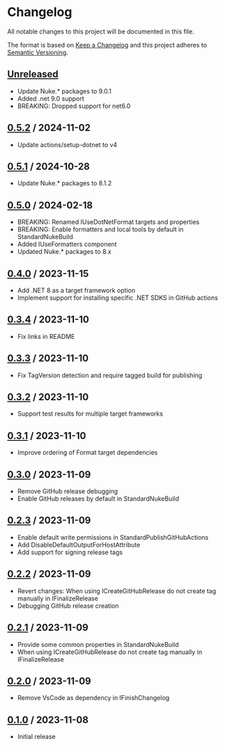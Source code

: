 # Changelog
All notable changes to this project will be documented in this file.

The format is based on [Keep a Changelog](http://keepachangelog.com/en/1.0.0/)
and this project adheres to [Semantic Versioning](http://semver.org/spec/v2.0.0.html).

## [Unreleased]
- Update Nuke.* packages to 9.0.1
- Added .net 9.0 support
- BREAKING: Dropped support for net6.0

## [0.5.2] / 2024-11-02
- Update actions/setup-dotnet to v4

## [0.5.1] / 2024-10-28
- Update Nuke.* packages to 8.1.2

## [0.5.0] / 2024-02-18
- BREAKING: Renamed IUseDotNetFormat targets and properties
- BREAKING: Enable formatters and local tools by default in StandardNukeBuild
- Added IUseFormatters component
- Updated Nuke.* packages to 8.x

## [0.4.0] / 2023-11-15
- Add .NET 8 as a target framework option
- Implement support for installing specific .NET SDKS in GitHub actions

## [0.3.4] / 2023-11-10
- Fix links in README

## [0.3.3] / 2023-11-10
- Fix TagVersion detection and require tagged build for publishing

## [0.3.2] / 2023-11-10
- Support test results for multiple target frameworks

## [0.3.1] / 2023-11-10
- Improve ordering of Format target dependencies

## [0.3.0] / 2023-11-09
- Remove GitHub release debugging
- Enable GitHub releases by default in StandardNukeBuild

## [0.2.3] / 2023-11-09
- Enable default write permissions in StandardPublishGitHubActions
- Add DisableDefaultOutputForHostAttribute
- Add support for signing release tags

## [0.2.2] / 2023-11-09
- Revert changes: When using ICreateGitHubRelease do not create tag manually in IFinalizeRelease
- Debugging GitHub release creation

## [0.2.1] / 2023-11-09
- Provide some common properties in StandardNukeBuild
- When using ICreateGitHubRelease do not create tag manually in IFinalizeRelease

## [0.2.0] / 2023-11-09
- Remove VsCode as dependency in IFinishChangelog

## [0.1.0] / 2023-11-08
- Initial release

[Unreleased]: https://github.com/vipentti/Vipentti.Nuke.Components/compare/0.5.2...HEAD
[0.5.2]: https://github.com/vipentti/Vipentti.Nuke.Components/compare/0.5.1...0.5.2
[0.5.1]: https://github.com/vipentti/Vipentti.Nuke.Components/compare/0.5.0...0.5.1
[0.5.0]: https://github.com/vipentti/Vipentti.Nuke.Components/compare/0.4.0...0.5.0
[0.4.0]: https://github.com/vipentti/Vipentti.Nuke.Components/compare/0.3.4...0.4.0
[0.3.4]: https://github.com/vipentti/Vipentti.Nuke.Components/compare/0.3.3...0.3.4
[0.3.3]: https://github.com/vipentti/Vipentti.Nuke.Components/compare/0.3.2...0.3.3
[0.3.2]: https://github.com/vipentti/Vipentti.Nuke.Components/compare/0.3.1...0.3.2
[0.3.1]: https://github.com/vipentti/Vipentti.Nuke.Components/compare/0.3.0...0.3.1
[0.3.0]: https://github.com/vipentti/Vipentti.Nuke.Components/compare/0.2.3...0.3.0
[0.2.3]: https://github.com/vipentti/Vipentti.Nuke.Components/compare/0.2.2...0.2.3
[0.2.2]: https://github.com/vipentti/Vipentti.Nuke.Components/compare/0.2.1...0.2.2
[0.2.1]: https://github.com/vipentti/Vipentti.Nuke.Components/compare/0.2.0...0.2.1
[0.2.0]: https://github.com/vipentti/Vipentti.Nuke.Components/compare/0.1.0...0.2.0
[0.1.0]: https://github.com/vipentti/Vipentti.Nuke.Components/tree/0.1.0
